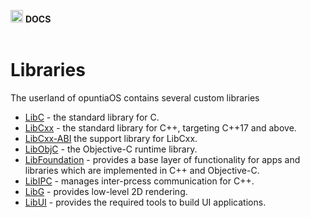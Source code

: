 <img src="https://raw.githubusercontent.com/opuntiaOS-Project/opuntiaOS/master/assets/logo/logo_512.png" width="20"> <b> DOCS</b></br></br>

# Libraries

The userland of opuntiaOS contains several custom libraries

* [LibC](https://github.com/opuntiaOS-Project/opuntiaOS/tree/master/libs/libc) - the standard library for C.
* [LibCxx](https://github.com/opuntiaOS-Project/opuntiaOS/tree/master/libs/libcxx) - the standard library for C++, targeting C++17 and above.
* [LibCxx-ABI](https://github.com/opuntiaOS-Project/opuntiaOS/tree/master/libs/libcxxabi) the support library for LibCxx.
* [LibObjC](https://github.com/opuntiaOS-Project/opuntiaOS/tree/master/libs/libobjc) - the Objective-C runtime library.
* [LibFoundation](https://github.com/opuntiaOS-Project/opuntiaOS/tree/master/libs/libobjc) - provides a base layer of functionality for apps and libraries which are implemented in C++ and Objective-C.
* [LibIPC](https://github.com/opuntiaOS-Project/opuntiaOS/tree/master/libs/libipc) - manages inter-prcess communication for C++.
* [LibG](https://github.com/opuntiaOS-Project/opuntiaOS/tree/master/libs/libg) - provides low-level 2D rendering.
* [LibUI](https://github.com/opuntiaOS-Project/opuntiaOS/tree/master/libs/libui) - provides the required tools to build UI applications.
